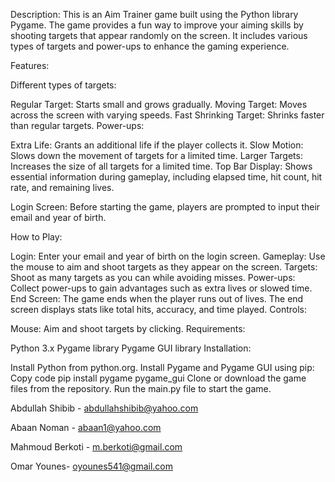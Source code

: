 Description:
This is an Aim Trainer game built using the Python library Pygame. The game provides a fun way to improve your aiming skills by shooting targets that appear randomly on the screen. It includes various types of targets and power-ups to enhance the gaming experience.

Features:

Different types of targets:

Regular Target: Starts small and grows gradually.
Moving Target: Moves across the screen with varying speeds.
Fast Shrinking Target: Shrinks faster than regular targets.
Power-ups:

Extra Life: Grants an additional life if the player collects it.
Slow Motion: Slows down the movement of targets for a limited time.
Larger Targets: Increases the size of all targets for a limited time.
Top Bar Display: Shows essential information during gameplay, including elapsed time, hit count, hit rate, and remaining lives.

Login Screen: Before starting the game, players are prompted to input their email and year of birth.

How to Play:

Login: Enter your email and year of birth on the login screen.
Gameplay: Use the mouse to aim and shoot targets as they appear on the screen.
Targets: Shoot as many targets as you can while avoiding misses.
Power-ups: Collect power-ups to gain advantages such as extra lives or slowed time.
End Screen: The game ends when the player runs out of lives. The end screen displays stats like total hits, accuracy, and time played.
Controls:

Mouse: Aim and shoot targets by clicking.
Requirements:

Python 3.x
Pygame library
Pygame GUI library
Installation:

Install Python from python.org.
Install Pygame and Pygame GUI using pip:
Copy code
pip install pygame pygame_gui
Clone or download the game files from the repository.
Run the main.py file to start the game.

Abdullah Shibib  - abdullahshibib@yahoo.com

Abaan Noman  - abaan1@yahoo.com

Mahmoud Berkoti - m.berkoti@gmail.com

Omar Younes- oyounes541@gmail.com
